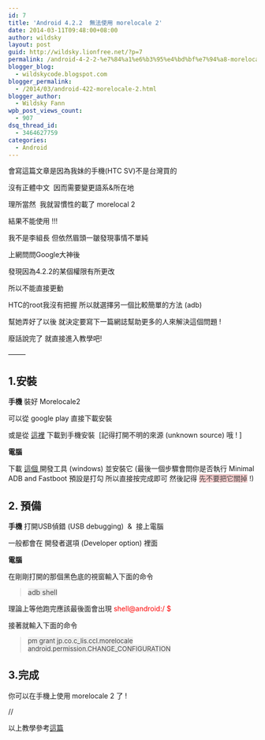 ```yaml
---
id: 7
title: 'Android 4.2.2  無法使用 morelocale 2'
date: 2014-03-11T09:48:00+08:00
author: wildsky
layout: post
guid: http://wildsky.lionfree.net/?p=7
permalink: /android-4-2-2-%e7%84%a1%e6%b3%95%e4%bd%bf%e7%94%a8-morelocale-2/
blogger_blog:
  - wildskycode.blogspot.com
blogger_permalink:
  - /2014/03/android-422-morelocale-2.html
blogger_author:
  - Wildsky Fann
wpb_post_views_count:
  - 907
dsq_thread_id:
  - 3464627759
categories:
  - Android
---
```

<div class="pf-content">
  <p>
    會寫這篇文章是因為我妹的手機(HTC SV)不是台灣買的
  </p>

  <p>
    沒有正體中文  因而需要變更語系&所在地
  </p>

  <p>
    理所當然  我就習慣性的載了 morelocal 2
  </p>

  <p>
    結果不能使用 !!!
  </p>

  <p>
    <!--more MORE...-->
  </p>

  <p>
    我不是李組長 但依然眉頭一皺發現事情不單純
  </p>

  <p>
    上網問問Google大神後
  </p>

  <p>
    發現因為4.2.2的某個權限有所更改
  </p>

  <p>
    所以不能直接更動
  </p>

  <p>
    HTC的root我沒有把握 所以就選擇另一個比較簡單的方法 (adb)
  </p>

  <p>
    幫她弄好了以後 就決定要寫下一篇網誌幫助更多的人來解決這個問題 !
  </p>

  <p>
    廢話說完了 就直接進入教學吧!
  </p>

  <p>
    &#8212;&#8212;&#8211;
  </p>

  <h2>
    1.<strong>安裝</strong>
  </h2>

  <p>
    <b>手機</b> 裝好 Morelocale2
  </p>

  <p>
    可以從 google play 直接下載安裝
  </p>

  <p>
    或是從 <a href="https://drive.google.com/file/d/0B6YVAgG89X87NEtPMWdHWXlxUEk/edit?usp=sharing" target="_blank">這裡</a> 下載到手機安裝  [記得打開不明的來源 (unknown source) 哦 ! ]
  </p>

  <p>
    <b>電腦</b>
  </p>

  <p>
    下載 <a href="https://drive.google.com/file/d/0B6YVAgG89X87ZXJ6M0ZiTGhhZDg/edit?usp=sharing" target="_blank">這個 </a>開發工具 (windows) 並安裝它 (最後一個步驟會問你是否執行 Minimal ADB and Fastboot 預設是打勾 所以直接按完成即可 然後記得 <span style="color: #444444;"><span style="background-color: #f4cccc;">先不要把它關掉</span></span> !)
  </p>

  <h2>
    2. 預備
  </h2>

  <p>
    <b>手機</b> 打開USB偵錯 (USB debugging)  &  接上電腦
  </p>

  <p>
    一般都會在 開發者選項 (Developer option) 裡面
  </p>

  <p>
    <b>電腦</b>
  </p>

  <p>
    在剛剛打開的那個黑色底的視窗輸入下面的命令
  </p>

  <blockquote class="tr_bq">
    <p>
      <span style="color: #444444;"><span style="background-color: #eeeeee;">adb shell</span></span>
    </p>
  </blockquote>

  <p>
    理論上等他跑完應該最後面會出現 <span style="color: red;">shell@android:/ $</span>
  </p>

  <p>
    接著就輸入下面的命令
  </p>

  <blockquote class="tr_bq">
    <p>
      <span style="color: #444444; font-size: small;"><span style="background-color: #eeeeee;">pm grant jp.co.c_lis.ccl.morelocale android.permission.CHANGE_CONFIGURATION </span></span>
    </p>
  </blockquote>

  <h2>
    3.<b>完成</b>
  </h2>

  <p>
    你可以在手機上使用<b> </b>morelocale 2 了 !
  </p>

  <p>
    //
  </p>

  <p>
    以上教學參考<a href="http://apk.tw/forum.php?mod=viewthread&tid=378955&extra=page%3D1%26filter%3Dauthor%26orderby%3Ddateline%26orderby%3Ddateline" target="_blank">這篇</a>
  </p>
</div>
